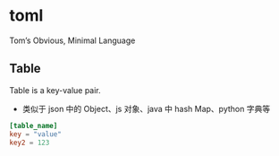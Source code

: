 # toml

Tom’s Obvious, Minimal Language

## Table

Table is a key-value pair.

- 类似于 json 中的 Object、js 对象、java 中 hash Map、python 字典等

```toml
[table_name]
key = "value"
key2 = 123
```
